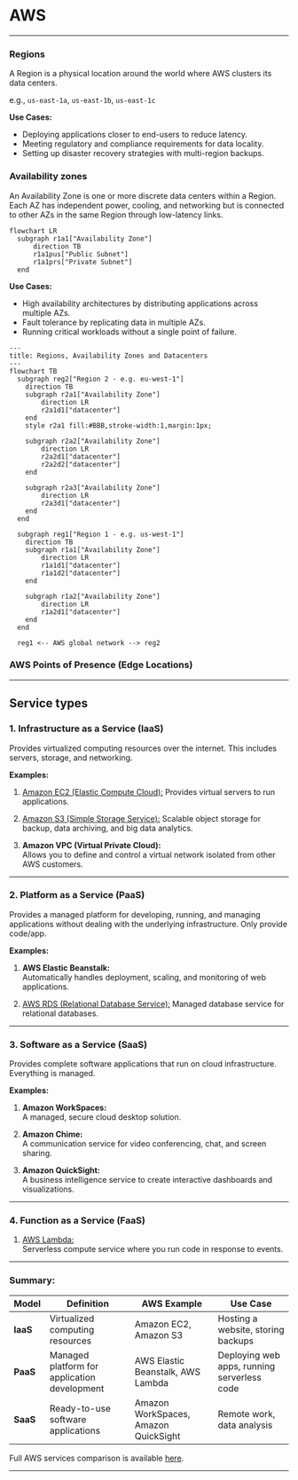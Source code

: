 # AWS

---

### Regions
A Region is a physical location around the world where AWS clusters its data centers.

e.g., `us-east-1a`, `us-east-1b`, `us-east-1c`

**Use Cases:**
- Deploying applications closer to end-users to reduce latency.
- Meeting regulatory and compliance requirements for data locality.
- Setting up disaster recovery strategies with multi-region backups.

### Availability zones
An Availability Zone is one or more discrete data centers within a Region. Each AZ has independent power, cooling, and networking but is connected to other AZs in the same Region through low-latency links.

```mermaid
flowchart LR
  subgraph r1a1["Availability Zone"]
      direction TB
      r1a1pus["Public Subnet"]
      r1a1prs["Private Subnet"]
  end
```

**Use Cases:**
- High availability architectures by distributing applications across multiple AZs.
- Fault tolerance by replicating data in multiple AZs.
- Running critical workloads without a single point of failure.


```mermaid
---
title: Regions, Availability Zones and Datacenters
---
flowchart TB
  subgraph reg2["Region 2 - e.g. eu-west-1"]
    direction TB
    subgraph r2a1["Availability Zone"]
        direction LR
        r2a1d1["datacenter"]
    end
    style r2a1 fill:#BBB,stroke-width:1,margin:1px;

    subgraph r2a2["Availability Zone"]
        direction LR
        r2a2d1["datacenter"]
        r2a2d2["datacenter"]
    end

    subgraph r2a3["Availability Zone"]
        direction LR
        r2a3d1["datacenter"]
    end
  end

  subgraph reg1["Region 1 - e.g. us-west-1"]
    direction TB
    subgraph r1a1["Availability Zone"]
        direction LR
        r1a1d1["datacenter"]
        r1a1d2["datacenter"]
    end

    subgraph r1a2["Availability Zone"]
        direction LR
        r1a2d1["datacenter"]
    end
  end

  reg1 <-- AWS global network --> reg2
```

### AWS Points of Presence (Edge Locations)

---

## Service types

### **1. Infrastructure as a Service (IaaS)**
Provides virtualized computing resources over the internet. This includes servers, storage, and networking.

**Examples:**
1. [Amazon EC2 (Elastic Compute Cloud):](./services/ec2.md)
Provides virtual servers to run applications.  

1. [Amazon S3 (Simple Storage Service):](./services/s3.md)
Scalable object storage for backup, data archiving, and big data analytics.  

1. **Amazon VPC (Virtual Private Cloud):**  
Allows you to define and control a virtual network isolated from other AWS customers.  


---

### **2. Platform as a Service (PaaS)**
Provides a managed platform for developing, running, and managing applications without dealing with the underlying infrastructure. Only provide code/app.

**Examples:**
1. **AWS Elastic Beanstalk:**  
Automatically handles deployment, scaling, and monitoring of web applications.  

2. [AWS RDS (Relational Database Service):](../services/rds.md)
Managed database service for relational databases.  

---

### **3. Software as a Service (SaaS)**
Provides complete software applications that run on cloud infrastructure. Everything is managed.

**Examples:**
1. **Amazon WorkSpaces:**  
A managed, secure cloud desktop solution.  

2. **Amazon Chime:**  
A communication service for video conferencing, chat, and screen sharing.  

3. **Amazon QuickSight:**  
A business intelligence service to create interactive dashboards and visualizations.  

---

### **4. Function as a Service (FaaS)**

1. [AWS Lambda:](../services/lambda.md)  
Serverless compute service where you run code in response to events.

---

### Summary:

| Model   | Definition                                  | AWS Example                          | Use Case                                   |
|---------|--------------------------------------------|---------------------------------------|-------------------------------------------|
| **IaaS** | Virtualized computing resources            | Amazon EC2, Amazon S3                | Hosting a website, storing backups        |
| **PaaS** | Managed platform for application development | AWS Elastic Beanstalk, AWS Lambda    | Deploying web apps, running serverless code |
| **SaaS** | Ready-to-use software applications         | Amazon WorkSpaces, Amazon QuickSight | Remote work, data analysis                |

Full AWS services comparison is available [here](./saas-paas-vs-iaas.md).

---
